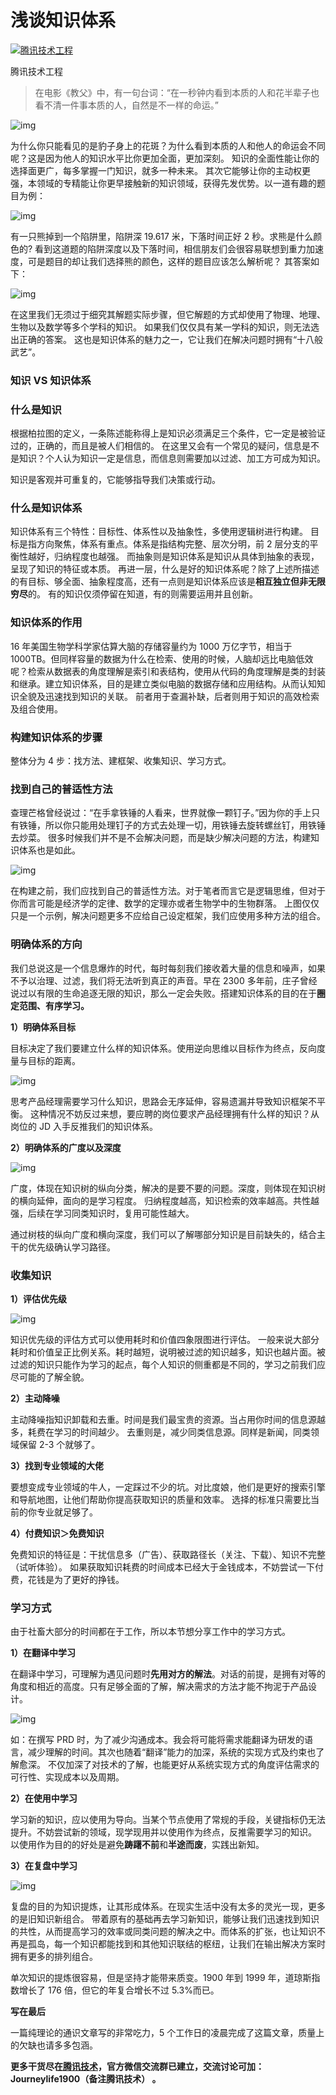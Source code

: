 # 浅谈知识体系

[![腾讯技术工程](https://pic2.zhimg.com/v2-0a172693e441712c5f687d23fc187717_xs.jpg?source=172ae18b)](https://www.zhihu.com/org/teng-xun-ji-zhu-gong-cheng)

腾讯技术工程

> 在电影《教父》中，有一句台词：“在一秒钟内看到本质的人和花半辈子也看不清一件事本质的人，自然是不一样的命运。”

![img](https://pic2.zhimg.com/80/v2-3ef6ff920345f9c4ecc257b9b42a8c19_1440w.jpg)

为什么你只能看见的是豹子身上的花斑？为什么看到本质的人和他人的命运会不同呢？这是因为他人的知识水平比你更加全面，更加深刻。 知识的全面性能让你的选择面更广，每多掌握一门知识，就多一种未来。 其次它能够让你的主动权更强，本领域的专精能让你更早接触新的知识领域，获得先发优势。以一道有趣的题目为例：

![img](https://pic3.zhimg.com/80/v2-2fd387cca4cee01c364845a9f7495486_1440w.jpg)

有一只熊掉到一个陷阱里，陷阱深 19.617 米，下落时间正好 2 秒。求熊是什么颜色的? 看到这道题的陷阱深度以及下落时间，相信朋友们会很容易联想到重力加速度，可是题目的却让我们选择熊的颜色，这样的题目应该怎么解析呢？ 其答案如下：

![img](https://pic3.zhimg.com/80/v2-9124098c04934dad059209d27c567d92_1440w.jpg)

在这里我们无须过于细究其解题实际步骤，但它解题的方式却使用了物理、地理、生物以及数学等多个学科的知识。 如果我们仅仅具有某一学科的知识，则无法选出正确的答案。 这也是知识体系的魅力之一，它让我们在解决问题时拥有“十八般武艺”。

### **知识 VS 知识体系**

### **什么是知识**

根据柏拉图的定义，一条陈述能称得上是知识必须满足三个条件，它一定是被验证过的，正确的，而且是被人们相信的。 在这里又会有一个常见的疑问，信息是不是知识？个人认为知识一定是信息，而信息则需要加以过滤、加工方可成为知识。

知识是客观并可重复的，它能够指导我们决策或行动。

### **什么是知识体系**

知识体系有三个特性：目标性、体系性以及抽象性，多使用逻辑树进行构建。 目标是指方向聚焦，体系有重点。体系是指结构完整、层次分明，前 2 层分支的平衡性越好，归纳程度也越强。 而抽象则是知识体系是知识从具体到抽象的表现，呈现了知识的特征或本质。 再进一层，什么是好的知识体系呢？除了上述所描述的有目标、够全面、抽象程度高，还有一点则是知识体系应该是**相互独立但非无限穷尽**的。 有的知识仅须停留在知道，有的则需要运用并且创新。

### **知识体系的作用**

16 年美国生物学科学家估算大脑的存储容量约为 1000 万亿字节，相当于 1000TB。但同样容量的数据为什么在检索、使用的时候，人脑却远比电脑低效呢？检索从数据表的角度理解是索引和表结构，使用从代码的角度理解是类的封装和继承。建立知识体系，目的是建立类似电脑的数据存储和应用结构。从而认知知识全貌及迅速找到知识的关联。 前者用于查漏补缺，后者则用于知识的高效检索及组合使用。

### **构建知识体系的步骤**

整体分为 4 步：找方法、建框架、收集知识、学习方式。

### **找到自己的普适性方法**

查理芒格曾经说过：“在手拿铁锤的人看来，世界就像一颗钉子。”因为你的手上只有铁锤，所以你只能用处理钉子的方式去处理一切，用铁锤去旋转螺丝钉，用铁锤去炒菜。 很多时候我们并不是不会解决问题，而是缺少解决问题的方法，构建知识体系也是如此。

![img](https://pic4.zhimg.com/80/v2-fccf7b0775a1273d5c3523b571662afb_1440w.jpg)

在构建之前，我们应找到自己的普适性方法。对于笔者而言它是逻辑思维，但对于你而言可能是经济学的定律、数学的定理亦或者生物学中的生物群落。 上图仅仅只是一个示例，解决问题更多不应给自己设定框架，我们应使用多种方法的组合。

### **明确体系的方向**

我们总说这是一个信息爆炸的时代，每时每刻我们接收着大量的信息和噪声，如果不予以治理、过滤，我们将无法听到真正的声音。早在 2300 多年前，庄子曾经说过以有限的生命追逐无限的知识，那么一定会失败。搭建知识体系的目的在于**圈定范围、有序学习。**

**1）明确体系目标**

目标决定了我们要建立什么样的知识体系。使用逆向思维以目标作为终点，反向度量与目标的距离。

![img](https://pic2.zhimg.com/80/v2-963e27390ffb118c217dd9e2feac1699_1440w.jpg)

思考产品经理需要学习什么知识，思路会无序延伸，容易遗漏并导致知识框架不平衡。 这种情况不妨反过来想，要应聘的岗位要求产品经理拥有什么样的知识？从岗位的 JD 入手反推我们的知识体系。

**2）明确体系的广度以及深度**

![img](https://pic4.zhimg.com/80/v2-322bdae91a61d4e2ec3a6f41de39f21f_1440w.jpg)

广度，体现在知识树的纵向分类，解决的是要不要的问题。深度，则体现在知识树的横向延伸，面向的是学习程度。 归纳程度越高，知识检索的效率越高。共性越强，后续在学习同类知识时，复用可能性越大。

通过树枝的纵向广度和横向深度，我们可以了解哪部分知识是目前缺失的，结合主干的优先级确认学习路径。

### **收集知识**

**1）评估优先级**

![img](https://pic1.zhimg.com/80/v2-6de0d65614bc9cf8a23d83bf151e00bc_1440w.jpg)

知识优先级的评估方式可以使用耗时和价值四象限图进行评估。 一般来说大部分耗时和价值呈正比例关系。耗时越短，说明被过滤的知识越多，知识也越片面。被过滤的知识只能作为学习的起点，每个人知识的侧重都是不同的，学习之前我们应尽可能的了解全貌。

**2）主动降噪**

主动降噪指知识卸载和去重。时间是我们最宝贵的资源。当占用你时间的信息源越多，耗费在学习的时间越少。 去重则是，减少同类信息源。同样是新闻，同类领域保留 2-3 个就够了。

**3）找到专业领域的大佬**

要想变成专业领域的牛人，一定踩过不少的坑。对比度娘，他们是更好的搜索引擎和导航地图，让他们帮助你提高获取知识的质量和效率。 选择的标准只需要比当前的你专业就足够了。

**4）付费知识＞免费知识**

免费知识的特征是：干扰信息多（广告）、获取路径长（关注、下载）、知识不完整（试听体验）。 如果获取知识耗费的时间成本已经大于金钱成本，不妨尝试一下付费，花钱是为了更好的挣钱。

### **学习方式**

由于社畜大部分的时间都在于工作，所以本节想分享工作中的学习方式。

**1）在翻译中学习**

在翻译中学习，可理解为遇见问题时**先用对方的解法**。对话的前提，是拥有对等的角度和相近的高度。只有足够全面的了解，解决需求的方法才能不拘泥于产品设计。

![img](https://pic2.zhimg.com/80/v2-9ca7d31d0b6c08e622f10d90251bf3c1_1440w.jpg)

如：在撰写 PRD 时，为了减少沟通成本。我会将可能将需求能翻译为研发的语言，减少理解的时间。其次也随着“翻译”能力的加深，系统的实现方式及约束也了解愈深。 不仅加深了对技术的了解，也能更好从系统实现方式的角度评估需求的可行性、实现成本以及周期。

**2）在使用中学习**

学习新的知识，应以使用为导向。当某个节点使用了常规的手段，关键指标仍无法提升。不妨尝试新的领域，现学现用并以使用作为终点，反推需要学习的知识。 以使用作为目的的好处是避免**踌躇不前**和**半途而废**，实践出新知。

**3）在复盘中学习**

![img](https://pic2.zhimg.com/80/v2-68e11b6c689cba2ec910f07b2314167d_1440w.jpg)

复盘的目的为知识提炼，让其形成体系。在现实生活中没有太多的灵光一现，更多的是旧知识新组合。 带着原有的基础再去学习新知识，能够让我们迅速找到知识的共性，从而提高学习的效率或同类问题的解决之中。而体系的扩张，也让知识不再是孤岛，每一个知识都能找到和其他知识联结的枢纽，让我们在输出解决方案时拥有更多的排列组合。

单次知识的提炼很容易，但是坚持才能带来质变。1900 年到 1999 年，道琼斯指数增长了 176 倍，但它的年复合增长不过 5.3%而已。

**写在最后**

一篇纯理论的通识文章写的非常吃力，5 个工作日的凌晨完成了这篇文章，质量上的欠缺也请多多包涵。

**更多干货尽在[腾讯技术](https://www.zhihu.com/org/teng-xun-ji-zhu-gong-cheng)，官方微信交流群已建立，交流讨论可加：Journeylife1900（备注腾讯技术） 。**